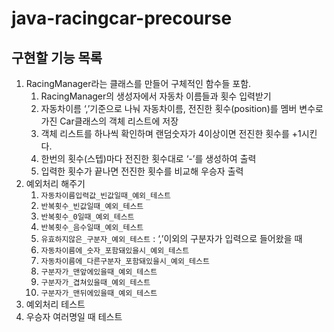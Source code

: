 # java-racingcar-precourse

## 구현할 기능 목록

1. RacingManager라는 클래스를 만들어 구체적인 함수들 포함.
    1. RacingManager의 생성자에서 자동차 이름들과 횟수 입력받기
    2. 자동차이름 ‘,’기준으로 나눠 자동차이름, 전진한 횟수(position)를 멤버 변수로 가진 Car클래스의 객체 리스트에 저장
    3. 객체 리스트를 하나씩 확인하며 랜덤숫자가 4이상이면 전진한 횟수를 +1시킨다.
    4. 한번의 횟수(스텝)마다 전진한 횟수대로 ‘-’를 생성하여 출력
    5. 입력한 횟수가 끝나면 전진한 횟수를 비교해 우승자 출력
2. 예외처리 해주기
    1. `자동차이름입력값_빈값일때_예외_테스트`
    2. `반복횟수_빈값일때_예외_테스트`
    3. `반복횟수_0일때_예외_테스트`
    4. `반복횟수_음수일때_예외_테스트`
    5. `유효하지않은_구분자_예외_테스트` : ‘,’이외의 구분자가 입력으로 들어왔을 때
    6. `자동차이름에_숫자_포함돼있을시_예외_테스트` 
    7. `자동차이름에_다른구분자_포함돼있을시_예외_테스트`
    8. `구분자가_맨앞에있을때_예외_테스트`
    9. `구분자가_겹쳐있을때_예외_테스트`
    10. `구분자가_맨뒤에있을때_예외_테스트`
3. 예외처리 테스트
4. 우승자 여러명일 때 테스트
